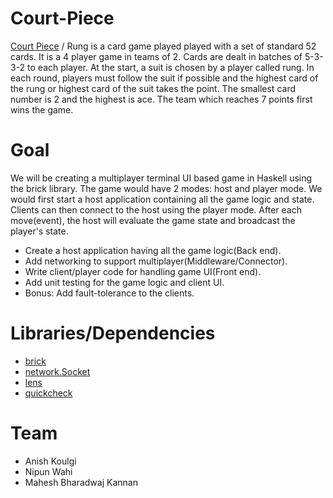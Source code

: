 # Court-Piece

[Court Piece](https://en.wikipedia.org/wiki/Court_piece) / Rung is a card game played played with a set of standard 52 cards. It is a 4 player game in teams of 2. Cards are dealt in batches of 5-3-3-2 to each player. At the start, a suit is chosen by a player called rung. In each round, players must follow the suit if possible and the highest card of the rung or highest card of the suit takes the point. The smallest card number is 2 and the highest is ace. The team which reaches 7 points first wins the game.

# Goal
We will be creating a multiplayer terminal UI based game in Haskell using the brick library. The game would have 2 modes: host and player mode. We would first start a host application containing all the game logic and state. Clients can then connect to the host using the player mode. After each move(event), the host will evaluate the game state and broadcast the player's state.

- Create a host application having all the game logic(Back end).
- Add networking to support multiplayer(Middleware/Connector).
- Write client/player code for handling game UI(Front end).
- Add unit testing for the game logic and client UI.
- Bonus: Add fault-tolerance to the clients.

# Libraries/Dependencies
- [brick](https://hackage.haskell.org/package/brick)
- [network.Socket](https://hackage.haskell.org/package/network-3.1.4.0/docs/Network-Socket.html)
- [lens](https://hackage.haskell.org/package/lens-tutorial-1.0.4/docs/Control-Lens-Tutorial.html)
- [quickcheck](https://hackage.haskell.org/package/QuickCheck)

# Team
- Anish Koulgi
- Nipun Wahi
- Mahesh Bharadwaj Kannan
